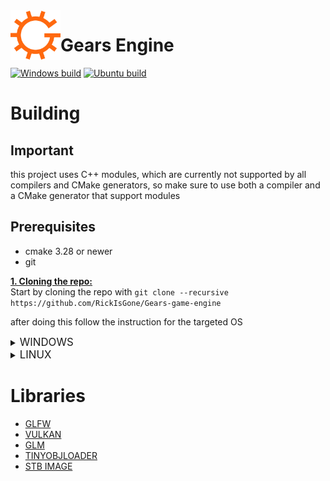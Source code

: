 <img align="left" src="media/gears-s.png" alt="Gears Logo" width="80px"/>
<h1>Gears Engine</h1>

[![Windows build](https://github.com/RickIsGone/Gears-game-engine/actions/workflows/Windows%20build.yml/badge.svg)](https://github.com/RickIsGone/Gears-game-engine/actions/workflows/Windows%20build.yml) [![Ubuntu build](https://github.com/RickIsGone/Gears-game-engine/actions/workflows/Ubuntu%20build.yml/badge.svg)](https://github.com/RickIsGone/Gears-game-engine/actions/workflows/Ubuntu%20build.yml)  

# Building  

## Important

  this project uses C++ modules, which are currently not supported by all compilers and CMake generators, so make sure to use both a compiler and a CMake generator that support modules  

## Prerequisites

* cmake 3.28 or newer
* git

<ins> **1. Cloning the repo:** </ins>  
Start by cloning the repo with `git clone --recursive https://github.com/RickIsGone/Gears-game-engine`

after doing this follow the instruction for the targeted OS

<details><summary><big>WINDOWS</big></summary><p>

  <ins> **2. Downloading the required packages:** </ins>  

  To build the engine you'll need to install the Vulkan SDK, which you can download [here](https://vulkan.lunarg.com/sdk/home#windows)

  <ins> **3. Compiling the project:** </ins>  

  after you are done installing the Vulkan SDK go in the engine root and make a new directory called *build*  

  open a terminal in that directory and type `cmake..`

  if you've compiled the engine using Visual Studio as the cmake generator make sure to move the *shaders* and *assets* directories in the same directory as the executable or the engine wont work  

  congratulation! the engine is now compiled and ready to be used

</details>

<details><summary><big>LINUX</big></summary><p>  

  *the default compiler and CMake generator on linux (gcc and Make) dont support modules so i'll be using Clang and Ninja in the examples below*  

  <ins> **2. Downloading the required packages:** </ins>  

  To build the engine you'll first need to install the required packages, to do so you'll have to paste these lines in the terminal:  

  Debian/Ubuntu based:  

  ```bash
  sudo apt install libwayland-dev libvulkan-dev libxkbcommon-dev xorg-dev
  ```  

  Fedora based:  

  ```bash
  sudo dnf install wayland-devel libxkbcommon-devel libXcursor-devel libXi-devel libXinerama-devel libXrandr-devel vulkan-headers vulkan-loader-devel
  ```
  
  FreeBSD based:  

  ```bash
  pkg install wayland libxkbcommon evdev-proto xorgproto vulkan-headers vulkan-loader
  ```

  after installing the packages you'll need to install glslc to compile the shaders, paste this in the terminal:

  Debian/Ubuntu based: `sudo apt install glslc`

  Fedora based: `sudo dnf install glslc`

  FreeBSD based: `pkg install glslc`

  <ins> **3. Compiling the project:** </ins>  

  after installing glslc open the terminal in the engine root and paste this in the terminal:

  ```bash
  mkdir build
  cd build
  cmake .. -GNinja -DCMAKE_CXX_COMPILER=clang++
  ninja
  ```

  congratulation! the engine is now compiled and ready to be used

</details><p>  

# Libraries

* [GLFW](https://github.com/glfw/glfw)
* [VULKAN](https://www.lunarg.com/vulkan-sdk/)
* [GLM](https://github.com/g-truc/glm/)
* [TINYOBJLOADER](https://github.com/tinyobjloader/tinyobjloader)
* [STB IMAGE](https://github.com/nothings/stb/blob/master/stb_image.h)
